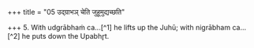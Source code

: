 +++
title = "05 उद्ग्राभञ् चेति जुहूमुद्यच्छति"

+++
5. With udgrābhaṁ ca...[^1] he lifts up the Juhū; with nigrābham ca...[^2] he puts down the Upabhr̥t.  

[^1-2]: TS 1.13.6.  
